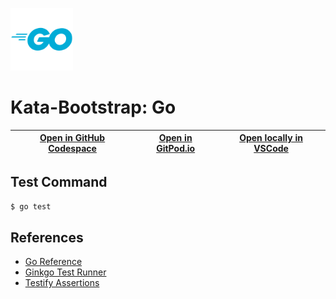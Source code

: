 
<img width="100px" src="go-original-wordmark.svg" /></a>
# Kata-Bootstrap: Go

| [Open in GitHub Codespace](https://github.com/codespaces/new?hide_repo_select=true&repo=rradczewski%2Fkata-bootstraps&ref=golang) | [Open in GitPod.io](https://gitpod.io/#https://github.com/rradczewski/kata-bootstraps/tree/golang) | [Open locally in VSCode](https://rradczewski.github.io/kata-bootstraps/redirect.html?url=vscode%3A%2F%2Fvscode.git%2Fclone%3Furl%3Dhttps%253A%252F%252Fgithub.com%252Frradczewski%252Fkata-bootstraps.git%26ref%3Dgolang) |
|---|---|---|

## Test Command

```sh
$ go test
```

## References

- [Go Reference](https://go.dev/doc/)
- [Ginkgo Test Runner](https://onsi.github.io/ginkgo/)
- [Testify Assertions](https://github.com/stretchr/testify/)
